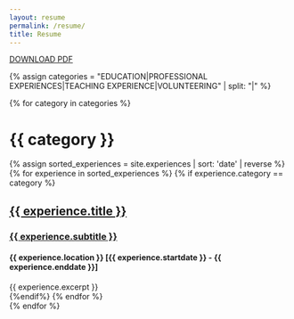 ```yaml
---
layout: resume
permalink: /resume/
title: Resume
---
```

<a href="../_pages/resume/Camille_Fabo_Resume_2022.pdf" class="button alt" download>DOWNLOAD PDF</a>

<div class="resume">
  <!-- defining categories for resume -->
  {% assign categories = "EDUCATION|PROFESSIONAL EXPERIENCES|TEACHING EXPERIENCE|VOLUNTEERING" | split: "|" %}

  {% for category in categories %}
    <div class="archive-group">
      <div id="#{{ category | slugize }}"></div>
      <h1 class="page">{{ category }}</h1>
      <a name="{{ category | slugize }}"></a>
        {% assign sorted_experiences = site.experiences | sort: 'date' | reverse %}
        {% for experience in sorted_experiences %}
          {% if experience.category == category %}
            <article class="resume">
                <a href="{{ experience.website}}" target="_blank">
                <h2>{{ experience.title }}</h2>
                <h3>{{ experience.subtitle }}</h3>
                </a>
                <h4>{{ experience.location }} [{{ experience.startdate }} - {{ experience.enddate }}]</h4>
                <div>{{ experience.excerpt }}</div>
            </article>
          {%endif%}
        {% endfor %}
    </div>
  {% endfor %}
</div>
